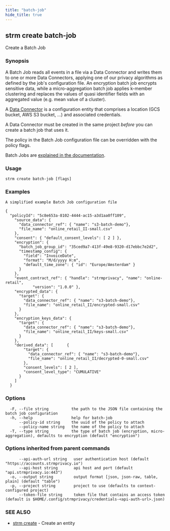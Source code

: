 ```yaml
---
title: "batch-job"
hide_title: true
---
```

## strm create batch-job

Create a Batch Job

### Synopsis

A Batch Job reads all events in a file via a Data Connector and writes them to one or more Data Connectors,
applying one of our privacy algorithms as defined by the job's configuration file. An encryption batch job
encrypts sensitive data, while a micro-aggregation batch job applies k-member clustering and replaces
the values of quasi identifier fields with an aggregated value (e.g. mean value of a cluster). 

A [Data Connector](docs/04-reference/01-cli-reference/strm/create/data-connector/index.md) is a configuration
entity that comprises a location (GCS bucket, AWS S3 bucket, ...) and associated credentials.

A Data Connector must be created in the same project *before* you can create a batch job that uses it.

The policy in the Batch Job configuration file can be overridden with the policy flags.

Batch Jobs are [explained in the documentation](https://docs.strmprivacy.io/docs/latest/quickstart/batch/batch-jobs/).

### Usage

```
strm create batch-job [flags]
```

### Examples

```
A simplified example Batch Job configuration file

{
  "policyId": "5c8e653a-8102-4444-ac15-a3d1aa0ff109",
	"source_data": {
	  "data_connector_ref": { "name": "s3-batch-demo"},
	  "file_name": "online_retail_II-small.csv"
	},
	"consent": { "default_consent_levels": [ 2 ] },
	"encryption": {
	  "batch_job_group_id": "35ced9a7-413f-49e8-9320-d17ebbc7e2d2",
	  "timestamp_config": {
		"field": "InvoiceDate",
		"format": "M/d/yyyy H:m",
		"default_time_zone": { "id": "Europe/Amsterdam" }
	  }
	},
	"event_contract_ref": { "handle": "strmprivacy", "name": "online-retail",
			"version": "1.0.0" },
	"encrypted_data": {
	  "target": {
		"data_connector_ref": { "name": "s3-batch-demo"},
		"file_name": "online_retail_II/encrypted-small.csv"
	  }
	},
	"encryption_keys_data": {
	  "target": {
		"data_connector_ref": { "name": "s3-batch-demo"},
		"file_name": "online_retail_II/keys-small.csv"
	  }
	},
	"derived_data": [      {
		"target": {
		  "data_connector_ref": { "name": "s3-batch-demo"},
		  "file_name": "online_retail_II/decrypted-0-small.csv"
		},
		"consent_levels": [ 2 ],
		"consent_level_type": "CUMULATIVE"
	  }
	]
  }
```

### Options

```
  -F, --file string          the path to the JSON file containing the batch job configuration
  -h, --help                 help for batch-job
      --policy-id string     the uuid of the policy to attach
      --policy-name string   the name of the policy to attach
  -T, --type string          the type of batch job (encryption, micro-aggregation), defaults to encryption (default "encryption")
```

### Options inherited from parent commands

```
      --api-auth-url string   user authentication host (default "https://accounts.strmprivacy.io")
      --api-host string       api host and port (default "api.strmprivacy.io:443")
  -o, --output string         output format [json, json-raw, table, plain] (default "table")
  -p, --project string        project to use (defaults to context-configured project)
      --token-file string     token file that contains an access token (default is $HOME/.config/strmprivacy/credentials-<api-auth-url>.json)
```

### SEE ALSO

* [strm create](docs/04-reference/01-cli-reference/strm/create/index.md)	 - Create an entity

